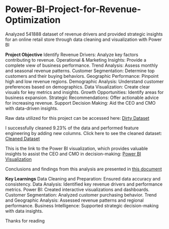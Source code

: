 # Power-BI-Project-for-Revenue-Optimization

Analyzed 541888 dataset of revenue drivers and provided strategic insights for an online retail store through data cleaning and visualization with Power BI

**Project Objective**
Identify Revenue Drivers: Analyze key factors contributing to revenue.
Operational & Marketing Insights: Provide a complete view of business performance.
Trend Analysis: Assess monthly and seasonal revenue patterns.
Customer Segmentation: Determine top customers and their buying behaviors.
Geographic Performance: Pinpoint high and low revenue regions.
Demographic Analysis: Understand customer preferences based on demographics.
Data Visualization: Create clear visuals for key metrics and insights.
Growth Opportunities: Identify areas for business expansion.
Strategic Recommendations: Offer actionable advice for increasing revenue.
Support Decision Making: Aid the CEO and CMO with data-driven insights.


Raw data utilized for this project can be accessed here: [Dirty Dataset](https://github.com/Susmita1703/Power-BI-Project-for-Revenue-Optimization/blob/main/Online%20Retail.xlsx)

I successfully cleaned 9.23% of the data and performed feature engineering by adding new columns. Click here to see the cleaned dataset: [Cleaned Dataset](https://github.com/Susmita1703/Power-BI-Project-for-Revenue-Optimization/blob/main/onlinr%20store%20cleaned%20data%20.zip)

This is the link to the Power BI visualization, which provides valuable insights to assist the CEO and CMO in decision-making: [Power BI Visualization](https://github.com/Susmita1703/Power-BI-Project-for-Revenue-Optimization/blob/main/Power%20BI.pbix)


Conclusions and findings from this analysis are presented in [this document]()


**Key Learnings**
Data Cleaning and Preparation: Ensured data accuracy and consistency.
Data Analysis: Identified key revenue drivers and performance metrics.
Power BI: Created interactive visualizations and dashboards.
Customer Segmentation: Analyzed customer purchasing behavior.
Trend and Geographic Analysis: Assessed revenue patterns and regional performance.
Business Intelligence: Supported strategic decision-making with data insights.

Thanks for reading 

